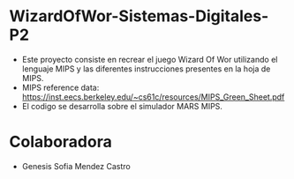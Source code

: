 # WizardOfWor-Sistemas-Digitales-P2
- Este proyecto consiste en recrear el juego Wizard Of Wor utilizando el lenguaje MIPS y las diferentes instrucciones presentes en la hoja de MIPS.
- MIPS reference data: https://inst.eecs.berkeley.edu/~cs61c/resources/MIPS_Green_Sheet.pdf
- El codigo se desarrolla sobre el simulador MARS MIPS.

# Colaboradora
- Genesis Sofia Mendez Castro
